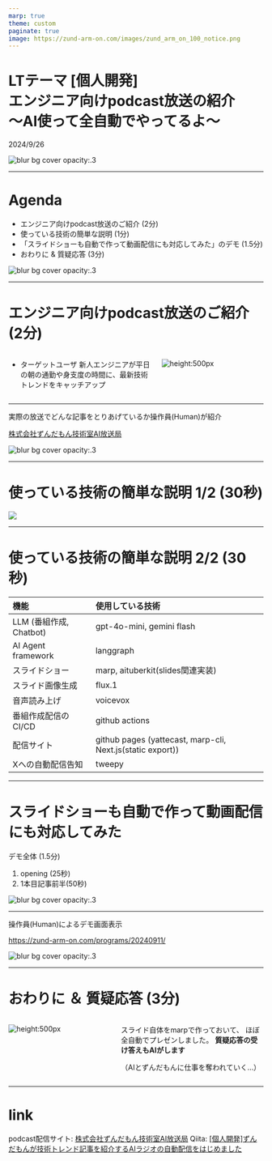 ```yaml
---
marp: true
theme: custom
paginate: true
image: https://zund-arm-on.com/images/zund_arm_on_100_notice.png
---
```


<!-- _class: title -->

<h1>
LTテーマ [個人開発]<br/>
エンジニア向けpodcast放送の紹介<br/>
～AI使って全自動でやってるよ～
</h1>

2024/9/26

![blur bg cover opacity:.3](/slides/LT_podcast/images/4.jpg)

---

# Agenda

- エンジニア向けpodcast放送のご紹介 (2分)
- 使っている技術の簡単な説明 (1分)
- 「スライドショーも自動で作って動画配信にも対応してみた」のデモ
 (1.5分)
- おわりに & 質疑応答 (3分)

![blur bg cover opacity:.3](/slides/LT_podcast/images/1.jpg)

---

# エンジニア向けpodcast放送のご紹介 (2分)

<div class="columns">

<div style="flex: 7;">

- ターゲットユーザ
新人エンジニアが平日の朝の通勤や身支度の時間に、最新技術トレンドをキャッチアップ
</div>

<div style="flex: 5;">

![height:500px](/slides/LT_podcast/images/2.jpg)

</div>

</div>

---

実際の放送でどんな記事をとりあげているか操作員(Human)が紹介

<a href="https://zund-arm-on.com/" target="_blank">株式会社ずんだもん技術室AI放送局</a>

![blur bg cover opacity:.3](/slides/LT_podcast/images/5.jpg)

---

# 使っている技術の簡単な説明 1/2 (30秒)

![](/slides/LT_podcast/images/zundarmon_podcast_system_diagram_20240919.drawio.png)

---

# 使っている技術の簡単な説明 2/2 (30秒)

| 機能　             | 使用している技術   |
|:-------------------|:------------|
| LLM (番組作成, Chatbot)  | gpt-4o-mini, gemini flash            |
| AI Agent framework | langgraph            |
| スライドショー | marp, aituberkit(slides関連実装)   |
| スライド画像生成 | flux.1            |
| 音声読み上げ | voicevox |
| 番組作成配信のCI/CD | github actions            |
| 配信サイト | github pages (yattecast, marp-cli, Next.js(static export))     |
| Xへの自動配信告知 | tweepy            |

---

# スライドショーも自動で作って動画配信にも対応してみた

デモ全体 (1.5分)
1. opening (25秒)
1. 1本目記事前半(50秒)

![blur bg cover opacity:.3](/slides/LT_podcast/images/6.jpg)

---

操作員(Human)によるデモ画面表示

<a href="https://zund-arm-on.com/programs/20240911/ " target="_blank">https://zund-arm-on.com/programs/20240911/</a>

![blur bg cover opacity:.3](/slides/LT_podcast/images/7.jpg)

---

<!-- _class: end -->

# おわりに ＆ 質疑応答 (3分)

<div class="columns">

<div style="flex: 5;">

![height:500px](/slides/LT_podcast/images/8.jpg)

</div>

<div style="flex: 7;">

スライド自体をmarpで作っておいて、
ほぼ全自動でプレゼンしました。
**質疑応答の受け答えもAIがします**

（AIとずんだもんに仕事を奪われていく…）

</div>

</div>

---

<!-- _class: end -->

# link

podcast配信サイト: [株式会社ずんだもん技術室AI放送局](https://zund-arm-on.com/)
Qiita: [\[個人開発\]ずんだもんが技術トレンド記事を紹介するAIラジオの自動配信をはじめました](https://qiita.com/takaaki_inada/items/ae457a2c4fbcecf9eade) 
